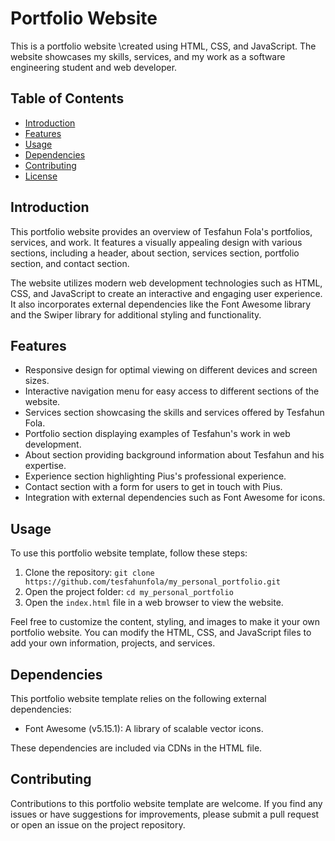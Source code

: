 # Portfolio Website

This is a portfolio website \created using HTML, CSS, and JavaScript. The website showcases my skills, services, and my work as a software engineering student and web developer.
## Table of Contents

- [Introduction](#introduction)
- [Features](#features)
- [Usage](#usage)
- [Dependencies](#dependencies)
- [Contributing](#contributing)
- [License](#license)

## Introduction

This portfolio website provides an overview of Tesfahun Fola's portfolios, services, and work. It features a visually appealing design with various sections, including a header, about section, services section, portfolio section, and contact section.

The website utilizes modern web development technologies such as HTML, CSS, and JavaScript to create an interactive and engaging user experience. It also incorporates external dependencies like the Font Awesome library and the Swiper library for additional styling and functionality.

## Features

- Responsive design for optimal viewing on different devices and screen sizes.
- Interactive navigation menu for easy access to different sections of the website.
- Services section showcasing the skills and services offered by Tesfahun Fola.
- Portfolio section displaying examples of Tesfahun's work in web development.
- About section providing background information about Tesfahun and his expertise.
- Experience section highlighting Pius's professional experience.
- Contact section with a form for users to get in touch with Pius.
- Integration with external dependencies such as Font Awesome for icons.

## Usage

To use this portfolio website template, follow these steps:

1. Clone the repository: `git clone https://github.com/tesfahunfola/my_personal_portfolio.git`
2. Open the project folder: `cd my_personal_portfolio`
3. Open the `index.html` file in a web browser to view the website.

Feel free to customize the content, styling, and images to make it your own portfolio website. You can modify the HTML, CSS, and JavaScript files to add your own information, projects, and services.

## Dependencies

This portfolio website template relies on the following external dependencies:

- Font Awesome (v5.15.1): A library of scalable vector icons.

These dependencies are included via CDNs in the HTML file.

## Contributing

Contributions to this portfolio website template are welcome. If you find any issues or have suggestions for improvements, please submit a pull request or open an issue on the project repository.
